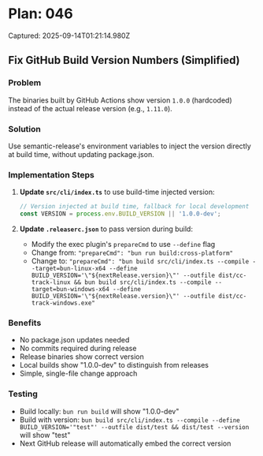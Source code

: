 # Plan: 046

Captured: 2025-09-14T01:21:14.980Z

## Fix GitHub Build Version Numbers (Simplified)

### Problem
The binaries built by GitHub Actions show version `1.0.0` (hardcoded) instead of the actual release version (e.g., `1.11.0`).

### Solution
Use semantic-release's environment variables to inject the version directly at build time, without updating package.json.

### Implementation Steps

1. **Update `src/cli/index.ts`** to use build-time injected version:
   ```typescript
   // Version injected at build time, fallback for local development
   const VERSION = process.env.BUILD_VERSION || '1.0.0-dev';
   ```

2. **Update `.releaserc.json`** to pass version during build:
   - Modify the exec plugin's `prepareCmd` to use `--define` flag
   - Change from: `"prepareCmd": "bun run build:cross-platform"`
   - Change to: `"prepareCmd": "bun build src/cli/index.ts --compile --target=bun-linux-x64 --define BUILD_VERSION='\"${nextRelease.version}\"' --outfile dist/cc-track-linux && bun build src/cli/index.ts --compile --target=bun-windows-x64 --define BUILD_VERSION='\"${nextRelease.version}\"' --outfile dist/cc-track-windows.exe"`

### Benefits
- No package.json updates needed
- No commits required during release
- Release binaries show correct version
- Local builds show "1.0.0-dev" to distinguish from releases
- Simple, single-file change approach

### Testing
- Build locally: `bun run build` will show "1.0.0-dev"
- Build with version: `bun build src/cli/index.ts --compile --define BUILD_VERSION='"test"' --outfile dist/test && dist/test --version` will show "test"
- Next GitHub release will automatically embed the correct version